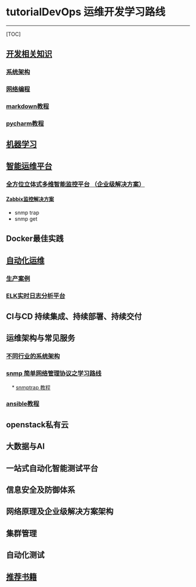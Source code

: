 # tutorialDevOps 运维开发学习路线
---

[TOC]



## [开发相关知识](https://github.com/shower2013/tutorialDevOps/tree/master/develop)


### [系统架构](https://github.com/shower2013/tutorialDevOps/blob/master/develop/systemArchitecture.md)

### [网络编程](https://github.com/shower2013/tutorialDevOps/tree/master/develop/network_program)

### []()

### []()

### [markdown教程](https://github.com/shower2013/tutorialDevOps/blob/master/develop/markdownTutorial.md)

### [pycharm教程](https://github.com/shower2013/tutorialDevOps/blob/master/develop/pycharmTutorial.md)



## [机器学习](https://github.com/shower2013/tutorialDevOps/tree/master/machineLearn) <br>

## [智能运维平台](https://github.com/shower2013/tutorialDevOps/tree/master/AIOpPlatform) <br>

### [全方位立体式多维智能监控平台 （企业级解决方案）](https://github.com/shower2013/tutorialDevOps/blob/master/AIOpPlatform/monitPlatform.md)

#### [Zabbix监控解决方案](https://github.com/shower2013/tutorialDevOps/blob/master/AIOpPlatform/zabbix/zabbixMonitor.md) 
  * snmp trap
  * snmp get 




## Docker最佳实践




## [自动化运维](https://github.com/shower2013/tutorialDevOps/blob/master/automatedOperation/)

### [生产案例](https://github.com/shower2013/tutorialDevOps/blob/master/automatedOperation/productCase.md)

### [ELK实时日志分析平台](https://github.com/shower2013/tutorialDevOps/blob/master/automatedOperation/ELKTutorial.md)





## CI与CD 持续集成、持续部署、持续交付





## 运维架构与常见服务

### [不同行业的系统架构](https://github.com/shower2013/tutorialDevOps/tree/master/operationalArchitectureCommonService/industryArchitecture)

### [snmp 简单网络管理协议之学习路线](https://github.com/shower2013/tutorialDevOps/blob/master/operationalArchitectureCommonService/snmpTutorial.md)
     * [snmptrap 教程](https://github.com/shower2013/tutorialDevOps/blob/master/operationalArchitectureCommonService/snmpTrap.md)

### [ansible教程](https://github.com/shower2013/tutorialDevOps/blob/master/operationalArchitectureCommonService/ansibleTutorial.md)




## openstack私有云




## 大数据与AI




## 一站式自动化智能测试平台




## 信息安全及防御体系




##  网络原理及企业级解决方案架构





## 集群管理




## 自动化测试




## [推荐书籍](https://github.com/shower2013/tutorialDevOps/tree/master/books)





